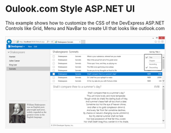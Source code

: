 # Oulook.com Style ASP.NET UI


This example shows how to customize the CSS of the DevExpress ASP.NET Controls like Grid, Menu and NavBar to create UI that looks like outlook.com<br /><br /><img src="https://raw.githubusercontent.com/DevExpress-Examples/oulookcom-style-aspnet-ui-t115781/14.1.3+/media/b16d20eb-f652-11e3-80b8-00155d624807.png">

<br/>


